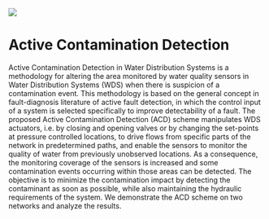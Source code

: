 <a href="http://www.kios.ucy.ac.cy"><img src="http://www.kios.ucy.ac.cy/templates/favourite/images/kios_logo_hover.png"/><a>

# Active Contamination Detection
Active Contamination Detection in Water Distribution Systems is a methodology for altering the area monitored by water quality sensors in Water Distribution Systems (WDS) when there is suspicion of a contamination event. This methodology is based on the general concept in fault-diagnosis literature of active fault detection, in which the control input of a system is selected specifically to improve detectability of a fault. The proposed Active Contamination Detection (ACD) scheme manipulates WDS actuators, i.e. by closing and opening valves or by changing the set-points at pressure controlled locations, to drive flows from specific parts of the network in predetermined paths, and enable the sensors to monitor the quality of water from previously unobserved locations. As a consequence, the monitoring coverage of the sensors is increased and some contamination events occurring within those areas can be detected. The objective is to minimize the contamination impact by detecting the contaminant as soon as possible, while also maintaining the hydraulic requirements of the system. We demonstrate the ACD scheme on two networks and analyze the results.
